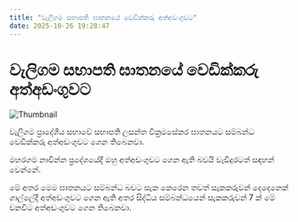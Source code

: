 ```yaml
---
title: "වැලිගම සභාපති ඝාතනයේ වෙඩික්කරු අත්අඩංගුව​ට"
date: 2025-10-26 19:28:47
---
```


# වැලිගම සභාපති ඝාතනයේ වෙඩික්කරු අත්අඩංගුව​ට

![Thumbnail](https://helakuru.sgp1.cdn.digitaloceanspaces.com/esana/images/lib/lasantha-wikramasekara-jkl.jpg)

වැලිගම ප්‍රාදේශීය සභාවේ සභාපති ලසන්ත වික්‍රමසේකර ඝාතනයට සම්බන්ධ වෙඩික්කරු අත්අඩංගුවට ගෙන තිබෙනවා.

මහරගම නාවින්න ප්‍රදේශයේදී ඔහු අත්අඩංගුවට ගෙන ඇති බවයි වැඩිදුරටත් සඳහන් වෙන්නේ.

මේ අතර මෙම ඝාතනයට සම්බන්ධ බවට සැක කෙරෙන තවත් සැකකරුවන් දෙදෙනෙක් ගාල්ලේදී අත්අඩංගුවට ගෙන ඇති අතර සිද්ධිය සම්බන්ධයෙන් සැකකරුවන් 7 ක් ‍මේ වනවිට අත්අඩංගුවට ගෙන තිබෙනවා.

